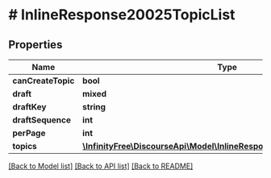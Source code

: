 # # InlineResponse20025TopicList

## Properties

Name | Type | Description | Notes
------------ | ------------- | ------------- | -------------
**canCreateTopic** | **bool** |  | [optional]
**draft** | **mixed** |  | [optional]
**draftKey** | **string** |  | [optional]
**draftSequence** | **int** |  | [optional]
**perPage** | **int** |  | [optional]
**topics** | [**\InfinityFree\DiscourseApi\Model\InlineResponse20025TopicListTopics[]**](InlineResponse20025TopicListTopics.md) |  | [optional]

[[Back to Model list]](../../README.md#models) [[Back to API list]](../../README.md#endpoints) [[Back to README]](../../README.md)
